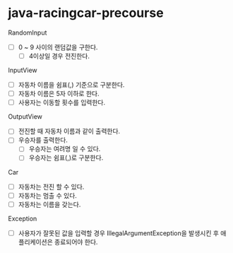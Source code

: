 # java-racingcar-precourse

RandomInput
- [ ] 0 ~ 9 사이의 랜덤값을 구한다.
  - [ ] 4이상일 경우 전진한다.

InputView
- [ ] 자동차 이름을 쉼표(,) 기준으로 구분한다.
- [ ] 자동차 이름은 5자 이하로 한다.
- [ ] 사용자는 이동할 횟수를 입력한다.

OutputView
- [ ] 전진할 때 자동차 이름과 같이 출력한다.
- [ ] 우승자를 출력한다.
    - [ ] 우승자는 여려명 일 수 있다.
    - [ ] 우승자는 쉼표(,)로 구분한다.

Car
- [ ] 자동차는 전진 할 수 있다.
- [ ] 자동차는 멈출 수 있다.
- [ ] 자동차는 이름을 갖는다.

Exception
- [ ] 사용자가 잘못된 값을 입력할 경우 IllegalArgumentException을 발생시킨 후 애플리케이션은 종료되어야 한다.
